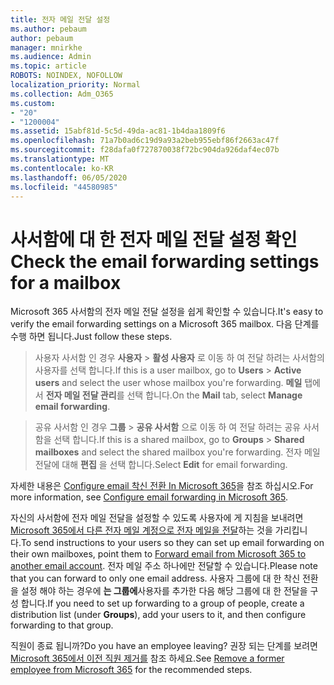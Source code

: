 ```yaml
---
title: 전자 메일 전달 설정
ms.author: pebaum
author: pebaum
manager: mnirkhe
ms.audience: Admin
ms.topic: article
ROBOTS: NOINDEX, NOFOLLOW
localization_priority: Normal
ms.collection: Adm_O365
ms.custom:
- "20"
- "1200004"
ms.assetid: 15abf81d-5c5d-49da-ac81-1b4daa1809f6
ms.openlocfilehash: 71a7b0ad6c19d9a93a2beb955ebf86f2663ac47f
ms.sourcegitcommit: f28dafa0f727870038f72bc904da926daf4ec07b
ms.translationtype: MT
ms.contentlocale: ko-KR
ms.lasthandoff: 06/05/2020
ms.locfileid: "44580985"
---
```

# <a name="check-the-email-forwarding-settings-for-a-mailbox"></a><span data-ttu-id="b51c0-102">사서함에 대 한 전자 메일 전달 설정 확인</span><span class="sxs-lookup"><span data-stu-id="b51c0-102">Check the email forwarding settings for a mailbox</span></span>

<span data-ttu-id="b51c0-103">Microsoft 365 사서함의 전자 메일 전달 설정을 쉽게 확인할 수 있습니다.</span><span class="sxs-lookup"><span data-stu-id="b51c0-103">It's easy to verify the email forwarding settings on a Microsoft 365 mailbox.</span></span> <span data-ttu-id="b51c0-104">다음 단계를 수행 하면 됩니다.</span><span class="sxs-lookup"><span data-stu-id="b51c0-104">Just follow these steps.</span></span>
  
> <span data-ttu-id="b51c0-105">사용자 사서함 인 경우 **사용자** \> **활성 사용자** 로 이동 하 여 전달 하려는 사서함의 사용자를 선택 합니다.</span><span class="sxs-lookup"><span data-stu-id="b51c0-105">If this is a user mailbox, go to **Users** \> **Active users** and select the user whose mailbox you're forwarding.</span></span> <span data-ttu-id="b51c0-106">**메일** 탭에서 **전자 메일 전달 관리**를 선택 합니다.</span><span class="sxs-lookup"><span data-stu-id="b51c0-106">On the **Mail** tab, select **Manage email forwarding**.</span></span>

> <span data-ttu-id="b51c0-107">공유 사서함 인 경우 **그룹** \> **공유 사서함** 으로 이동 하 여 전달 하려는 공유 사서함을 선택 합니다.</span><span class="sxs-lookup"><span data-stu-id="b51c0-107">If this is a shared mailbox, go to **Groups** \> **Shared mailboxes** and select the shared mailbox you're forwarding.</span></span> <span data-ttu-id="b51c0-108">전자 메일 전달에 대해 **편집** 을 선택 합니다.</span><span class="sxs-lookup"><span data-stu-id="b51c0-108">Select **Edit** for email forwarding.</span></span>

<span data-ttu-id="b51c0-109">자세한 내용은 [Configure email 착신 전환 In Microsoft 365](https://docs.microsoft.com/microsoft-365/admin/email/configure-email-forwarding)을 참조 하십시오.</span><span class="sxs-lookup"><span data-stu-id="b51c0-109">For more information, see [Configure email forwarding in Microsoft 365](https://docs.microsoft.com/microsoft-365/admin/email/configure-email-forwarding).</span></span>
  
<span data-ttu-id="b51c0-110">자신의 사서함에 전자 메일 전달을 설정할 수 있도록 사용자에 게 지침을 보내려면 [Microsoft 365에서 다른 전자 메일 계정으로 전자 메일을 전달](https://support.office.com/article/Forward-email-from-Office-365-to-another-email-account-1ed4ee1e-74f8-4f53-a174-86b748ff6a0e)하는 것을 가리킵니다.</span><span class="sxs-lookup"><span data-stu-id="b51c0-110">To send instructions to your users so they can set up email forwarding on their own mailboxes, point them to [Forward email from Microsoft 365 to another email account](https://support.office.com/article/Forward-email-from-Office-365-to-another-email-account-1ed4ee1e-74f8-4f53-a174-86b748ff6a0e).</span></span> <span data-ttu-id="b51c0-111">전자 메일 주소 하나에만 전달할 수 있습니다.</span><span class="sxs-lookup"><span data-stu-id="b51c0-111">Please note that you can forward to only one email address.</span></span> <span data-ttu-id="b51c0-112">사용자 그룹에 대 한 착신 전환을 설정 해야 하는 경우에 **는 그룹에**사용자를 추가한 다음 해당 그룹에 대 한 전달을 구성 합니다.</span><span class="sxs-lookup"><span data-stu-id="b51c0-112">If you need to set up forwarding to a group of people, create a distribution list (under **Groups**), add your users to it, and then configure forwarding to that group.</span></span>
  
<span data-ttu-id="b51c0-113">직원이 종료 됩니까?</span><span class="sxs-lookup"><span data-stu-id="b51c0-113">Do you have an employee leaving?</span></span> <span data-ttu-id="b51c0-114">권장 되는 단계를 보려면 [Microsoft 365에서 이전 직원 제거를](https://docs.microsoft.com/microsoft-365/admin/add-users/remove-former-employee) 참조 하세요.</span><span class="sxs-lookup"><span data-stu-id="b51c0-114">See [Remove a former employee from Microsoft 365](https://docs.microsoft.com/microsoft-365/admin/add-users/remove-former-employee) for the recommended steps.</span></span>